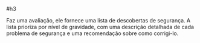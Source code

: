 #h3 

Faz uma avaliação, ele fornece uma lista de descobertas de segurança. A lista prioriza por nível de gravidade, com uma descrição detalhada de cada problema de segurança e uma recomendação sobre como corrigi-lo.